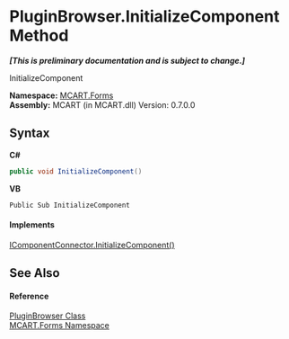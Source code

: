 # PluginBrowser.InitializeComponent Method 
 _**\[This is preliminary documentation and is subject to change.\]**_

InitializeComponent

**Namespace:**&nbsp;<a href="011ae362-3d07-a00f-33d0-a3505737ed05">MCART.Forms</a><br />**Assembly:**&nbsp;MCART (in MCART.dll) Version: 0.7.0.0

## Syntax

**C#**<br />
``` C#
public void InitializeComponent()
```

**VB**<br />
``` VB
Public Sub InitializeComponent
```


#### Implements
<a href="http://msdn2.microsoft.com/es-es/library/ms603526" target="_blank">IComponentConnector.InitializeComponent()</a><br />

## See Also


#### Reference
<a href="2ce1a893-d399-4e22-5e11-d0e46e42b0a4">PluginBrowser Class</a><br /><a href="011ae362-3d07-a00f-33d0-a3505737ed05">MCART.Forms Namespace</a><br />